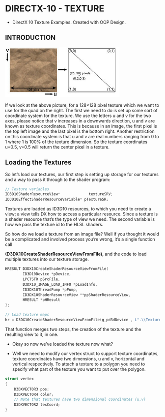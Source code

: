 # DIRECTX-10 - TEXTURE
* DirectX 10 Texture Examples.
Created with OOP Design.

## INTRODUCTION

![texture](.//img//textures.jpg)

If we look at the above picture, for a 128×128 pixel texture which we want to use for the quad on the right. The first we need to do is set up some sort of coordinate system for the texture. We use the letters u and v for the two axes, please notice that v increases in a downwards direction, u and v are known as texture coordinates. This is because in an image, the first pixel is the top left image and the last pixel is the bottom right. Another restriction on this coordinate system is that u and v are real numbers ranging from 0 to 1 where 1 is 100% of the texture dimension. So the texture coordinates u=0.5, v=0.5 will return the center pixel in a texture.

## Loading the Textures
So let’s load our textures, our first step is setting up storage for our textures and a way to pass it through to the shader program:
```c
// Texture variables
ID3D10ShaderResourceView*	          textureSRV;
ID3D10EffectShaderResourceVariable*	pTextureSR;
```
Textures are loaded as ID3D10 resources, to which you need to create a view; a view tells DX how to access a particular resource. Since a texture is a shader resource that’s the type of view we need. The second variable is how we pass the texture id to the HLSL shaders.

So how do we load a texture from an image file? Well if you thought it would be a complicated and involved process you’re wrong, it’s a single function call

__(D3DX10CreateShaderResourceViewFromFile),__ and the code to load multiple textures into our texture storage.

```c
HRESULT D3DX10CreateShaderResourceViewFromFile(
        ID3D10Device *pDevice,
        LPCTSTR pSrcFile,
        D3DX10_IMAGE_LOAD_INFO *pLoadInfo,
        ID3DX10ThreadPump *pPump,
        ID3DX10ShaderResourceView **ppShaderResourceView,
        HRESULT *pHResult
};
```

```c
// Load texture maps
hr = D3DX10CreateShaderResourceViewFromFile(g_pd3dDevice , L".\\Textures\\t1.bmp", NULL , NULL ,&g_textureSRV , NULL);

```
That function merges two steps, the creation of the texture and the resulting view to it, in one.

* Okay so now we’ve loaded the texture now what?

* Well we need to modify our vertex struct to support texture coordinates, texture coordinates have two dimensions, u and v, horizontal and vertical respectively. To attach a texture to a polygon you need to specify what part of the texture you want to put over the polygon.

```c
struct vertex
{
    D3DXVECTOR3 pos;
    D3DXVECTOR4 color;
    // Note that textures have two dimensional coordinates (u,v)
    D3DXVECTOR2 texCoord;
}
```
